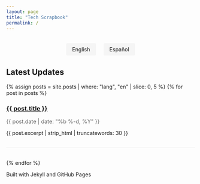 ```yaml
---
layout: page
title: "Tech Scrapbook"
permalink: /
---
```


<div class="home">
  <div class="language-selector">
    <a href="{{ site.baseurl }}/en/" class="language-btn">English</a>
    <a href="{{ site.baseurl }}/es/" class="language-btn">Español</a>
  </div>

  <h2>Latest Updates</h2>
  
  <div class="posts">
    {% assign posts = site.posts | where: "lang", "en" | slice: 0, 5 %}
    {% for post in posts %}
    <article class="post-preview">
      <h3>
        <a href="{{ site.baseurl }}{{ post.url }}">{{ post.title }}</a>
      </h3>
      <time datetime="{{ post.date | date_to_xmlschema }}">
        {{ post.date | date: "%b %-d, %Y" }}
      </time>
      <p>{{ post.excerpt | strip_html | truncatewords: 30 }}</p>
    </article>
    {% endfor %}
  </div>

  <div class="footer-note">
    <p>Built with Jekyll and GitHub Pages</p>
  </div>
</div>

<style>
  .language-selector {
    margin: 2rem 0;
    text-align: center;
  }
  .language-btn {
    display: inline-block;
    padding: 0.5rem 1rem;
    margin: 0 0.5rem;
    background: #f5f5f5;
    border-radius: 4px;
    text-decoration: none;
  }
  .post-preview {
    margin-bottom: 2rem;
    padding-bottom: 1rem;
    border-bottom: 1px solid #eee;
  }
  time {
    color: #666;
    font-size: 0.9rem;
  }
</style>
